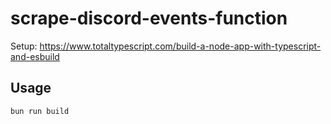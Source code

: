 # scrape-discord-events-function

Setup: <https://www.totaltypescript.com/build-a-node-app-with-typescript-and-esbuild>

## Usage

```sh
bun run build
```

